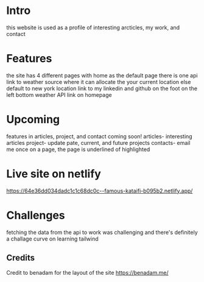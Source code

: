 # Intro
this website is used as a profile of interesting arcticles, my work, and contact 

# Features
the site has 4 different pages with home as the default page
there is one api link to weather source where it can allocate the your current location else default to new york location
link to my linkedin and github on the foot on the left bottom
weather API link on homepage 


# Upcoming
features in articles, project, and contact coming soon!
articles- interesting articles 
project- update pate, current, and future projects
contacts- email me
once on a page, the page is underlined of highlighted


# Live site on netlify 
https://64e36dd034dadc1c1c68dc0c--famous-kataifi-b095b2.netlify.app/


# Challenges
fetching the data from the api to work was challenging and there's definitely a challage curve on learning tailwind

## Credits
Credit to benadam for the layout of the site 
 https://benadam.me/